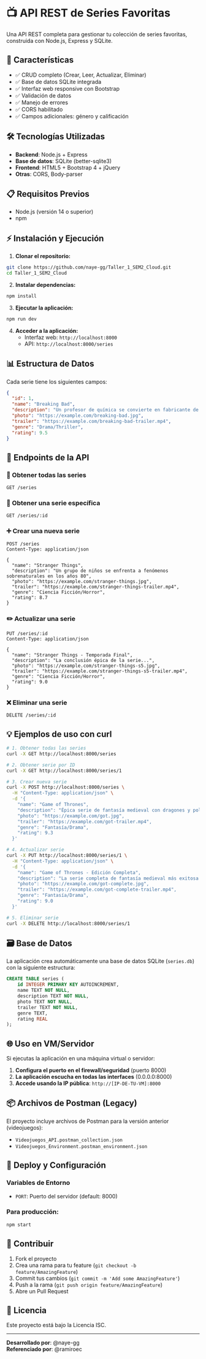 # 📺 API REST de Series Favoritas

Una API REST completa para gestionar tu colección de series favoritas, construida con Node.js, Express y SQLite.

## 🚀 Características

- ✅ CRUD completo (Crear, Leer, Actualizar, Eliminar)
- ✅ Base de datos SQLite integrada
- ✅ Interfaz web responsive con Bootstrap
- ✅ Validación de datos
- ✅ Manejo de errores
- ✅ CORS habilitado
- ✅ Campos adicionales: género y calificación

## 🛠️ Tecnologías Utilizadas

- **Backend**: Node.js + Express
- **Base de datos**: SQLite (better-sqlite3)
- **Frontend**: HTML5 + Bootstrap 4 + jQuery
- **Otras**: CORS, Body-parser

## 📋 Requisitos Previos

- Node.js (versión 14 o superior)
- npm

## ⚡ Instalación y Ejecución

1. **Clonar el repositorio:**
```bash
git clone https://github.com/naye-gg/Taller_1_SEM2_Cloud.git
cd Taller_1_SEM2_Cloud
```

2. **Instalar dependencias:**
```bash
npm install
```

3. **Ejecutar la aplicación:**
```bash
npm run dev
```

4. **Acceder a la aplicación:**
   - Interfaz web: `http://localhost:8000`
   - API: `http://localhost:8000/series`

## 📊 Estructura de Datos

Cada serie tiene los siguientes campos:

```json
{
  "id": 1,
  "name": "Breaking Bad",
  "description": "Un profesor de química se convierte en fabricante de metanfetaminas",
  "photo": "https://example.com/breaking-bad.jpg",
  "trailer": "https://example.com/breaking-bad-trailer.mp4",
  "genre": "Drama/Thriller",
  "rating": 9.5
}
```

## 🔗 Endpoints de la API

### 📖 Obtener todas las series
```http
GET /series
```

### 📖 Obtener una serie específica
```http
GET /series/:id
```

### ➕ Crear una nueva serie
```http
POST /series
Content-Type: application/json

{
  "name": "Stranger Things",
  "description": "Un grupo de niños se enfrenta a fenómenos sobrenaturales en los años 80",
  "photo": "https://example.com/stranger-things.jpg",
  "trailer": "https://example.com/stranger-things-trailer.mp4",
  "genre": "Ciencia Ficción/Horror",
  "rating": 8.7
}
```

### ✏️ Actualizar una serie
```http
PUT /series/:id
Content-Type: application/json

{
  "name": "Stranger Things - Temporada Final",
  "description": "La conclusión épica de la serie...",
  "photo": "https://example.com/stranger-things-s5.jpg",
  "trailer": "https://example.com/stranger-things-s5-trailer.mp4",
  "genre": "Ciencia Ficción/Horror",
  "rating": 9.0
}
```

### ❌ Eliminar una serie
```http
DELETE /series/:id
```
## 💡 Ejemplos de uso con curl

```bash
# 1. Obtener todas las series
curl -X GET http://localhost:8000/series

# 2. Obtener serie por ID
curl -X GET http://localhost:8000/series/1

# 3. Crear nueva serie
curl -X POST http://localhost:8000/series \
  -H "Content-Type: application/json" \
  -d '{
    "name": "Game of Thrones",
    "description": "Épica serie de fantasía medieval con dragones y política",
    "photo": "https://example.com/got.jpg",
    "trailer": "https://example.com/got-trailer.mp4",
    "genre": "Fantasía/Drama",
    "rating": 9.3
  }'

# 4. Actualizar serie
curl -X PUT http://localhost:8000/series/1 \
  -H "Content-Type: application/json" \
  -d '{
    "name": "Game of Thrones - Edición Completa",
    "description": "La serie completa de fantasía medieval más exitosa de HBO",
    "photo": "https://example.com/got-complete.jpg",
    "trailer": "https://example.com/got-complete-trailer.mp4",
    "genre": "Fantasía/Drama",
    "rating": 9.0
  }'

# 5. Eliminar serie
curl -X DELETE http://localhost:8000/series/1
```

## 🗃️ Base de Datos

La aplicación crea automáticamente una base de datos SQLite (`series.db`) con la siguiente estructura:

```sql
CREATE TABLE series (
    id INTEGER PRIMARY KEY AUTOINCREMENT,
    name TEXT NOT NULL,
    description TEXT NOT NULL,
    photo TEXT NOT NULL,
    trailer TEXT NOT NULL,
    genre TEXT,
    rating REAL
);
```

## 🌐 Uso en VM/Servidor

Si ejecutas la aplicación en una máquina virtual o servidor:

1. **Configura el puerto en el firewall/seguridad** (puerto 8000)
2. **La aplicación escucha en todas las interfaces** (0.0.0.0:8000)
3. **Accede usando la IP pública**: `http://[IP-DE-TU-VM]:8000`

## 📦 Archivos de Postman (Legacy)

El proyecto incluye archivos de Postman para la versión anterior (videojuegos):
- `Videojuegos_API.postman_collection.json`
- `Videojuegos_Environment.postman_environment.json`

## 🚀 Deploy y Configuración

### Variables de Entorno
- `PORT`: Puerto del servidor (default: 8000)

### Para producción:
```bash
npm start
```

## 👥 Contribuir

1. Fork el proyecto
2. Crea una rama para tu feature (`git checkout -b feature/AmazingFeature`)
3. Commit tus cambios (`git commit -m 'Add some AmazingFeature'`)
4. Push a la rama (`git push origin feature/AmazingFeature`)
5. Abre un Pull Request

## 📄 Licencia

Este proyecto está bajo la Licencia ISC.

---

**Desarrollado por**: @naye-gg  
**Referenciado por**: @ramiroec

